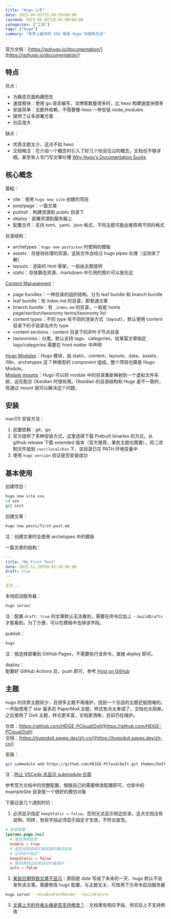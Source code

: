 ```yaml
---
title: "Hugo 上手"
date: 2023-04-01T15:50:55+08:00
lastmod: 2023-05-02T20:05:00+08:00
categories: ["工具"]
tags: ["Hugo"]
summary: "世界上最快的 SSG 框架 Hugo 的使用方法"
---
```


官方文档：[https://gohugo.io/documentation/](https://gohugo.io/documentation/)

## 特点

优点：
- 为静态页面构建而生
- 速度极快：使用 go 语言编写，当博客数量很多时，比 hexo 构建速度快很多
- 安装简单：无额外依赖，不需要像 hexo 一样安装 node_modules
- 提供了众多部署方案
- 社区庞大

缺点：
- 优质主题太少，这点不如 hexo
- 文档晦涩：在介绍一个概念时引入了好几个你没见过的概念，文档也不够详细。甚至有人专门写文章吐槽 [Why Hugo's Documentation Sucks](https://sagar.se/blog/hugo-documentation/)

## 核心概念

基础：
- site：使用 `hugo new site` 创建的项目  
- post/page：一篇文章  
- publish：构建资源到 public 目录下  
- deploy：部署资源到服务器上  
- 配置文件：支持 toml、yaml、json 格式，不同主题可能会推荐用不同的格式

目录结构：
- archetypes：`hugo new posts/xxx` 时使用的模板
- assets：存放待处理的资源，这些文件会经过 hugo pipes 处理（没具体了解）
- layouts：渲染的 html 骨架，一般由主题提供
- static：存放静态资源，markdown 中引用的图片可以放在这

[Content Management](https://gohugo.io/content-management/)：
- page bundles：一种目录的组织结构，分为 leaf bundle 和 branch bundle
- leaf bundle：有 index.md 的目录，即普通文章
- branch bundle：有 `_index.md` 的目录，一般是 home page/section/taxonomy terms/taxonomy list
- content types：不同 type 有不同的渲染方式（layout），默认使用 content 目录下的子目录名作为 type
- content sections：content 目录下的非叶子节点目录
- taxonomies：分类，默认支持 tags、categories，给某篇文章指定 tags/categories 需要在 front matter 中声明

[Hugo Modules](https://gohugo.io/hugo-modules/)：Hugo 模块，由 static、content、layouts、data、assets、i18n、archetypes 这 7 种类型的 component 组成。整个项目也算是 Hugo Module。  
[Module mounts](https://gohugo.io/hugo-modules/configuration/#module-config-mounts)：Hugo 可以将 module 中的目录重新映射到一个虚拟文件系统，这在配合 Obsidian 时很有用。Obsidian 的目录结构和 Hugo 是不一致的，但通过 mount 就可以解决这个问题。

## 安装

macOS 安装方法：
1. 前置依赖：git、go  
2. 官方提供了多种安装方式，这里选择下载 Prebuilt binaries 的方式。从 github release 下载 extended 版本（官方推荐，某些主题也需要），将二进制文件放到 `/usr/local/bin` 下，该目录已在 PATH 环境变量中  
3. 使用 `hugo version` 验证是否安装成功

## 基本使用

创建项目：
```bash
hugo new site xxx
cd xxx
git init
```

创建文章：
```bash
hugo new posts/first-post.md
```
注：创建文章时会使用 archetypes 中的模板

一篇文章的结构：
```yaml
---
title: "My First Post"
date: 2022-11-20T09:03:20-08:00
draft: true
---

正文...
```

本地启动服务器：
```bash
hugo server
```
注：配置 `draft: true` 的文章默认无法看到，需要在命令后加上 `--buildDrafts` 才能看到。为了方便，可以在模板中去掉该字段。

publish：  
```bash
hugo
```
注：我选择部署到 GitHub Pages，不需要执行该命令，直接 deploy 即可。

deploy：  
配置好 GitHub Actions 后，push 即可，参考 [Host on GitHub](https://gohugo.io/hosting-and-deployment/hosting-on-github/) 

## 主题

hugo 的优质主题较少，且很多主题不再维护，找到一个合适的主题还挺困难的。  
一开始使用了 star 最多的 PaperMod 主题，样式有点太单调了，文档也太简单。  
之后使用了 DoIt 主题，样式更丰富，文档更清晰，目前仍在维护。

仓库：[https://github.com/HEIGE-PCloud/DoIt](https://github.com/HEIGE-PCloud/DoIt)  
文档：[https://hugodoit.pages.dev/zh-cn/](https://hugodoit.pages.dev/zh-cn/)

安装：
```bash
git submodule add https://github.com/HEIGE-PCloud/DoIt.git themes/DoIt
```
注：[防止 VSCode 总显示 submodule 仓库](https://github.com/microsoft/vscode/issues/107398#issuecomment-1349631335)  

参考官方文档中的完整配置，根据自己的需要修改配置即可，仓库中的 exampleSite 目录是一个很好的模仿对象

下面记录几个遇到的坑：
1. 必须显示指定 `keepStatic = false`，否则无法显示侧边目录，这点文档没有说明。同样，有些字段必须显示指定才生效，不符合直觉。
```toml
# 目录配置
[params.page.toc]
  # 是否使用目录
  enable = true
  # 是否保持使用文章前面的静态目录
  # 必须显示指定！
  keepStatic = false
  # 是否使侧边目录自动折叠展开
  auto = false
```
2. [某些日期导致文章不显示](https://github.com/HEIGE-PCloud/DoIt/issues/926)：原因是 date 写成了未来的一天，hugo 默认不会发布该文章。需要修改 hugo 配置，与主题无关，可改用下方命令启动服务器
```bash
hugo server --disableFastRender --buildFuture
```
3. [文章上方的作者头像是否支持修改？](https://github.com/HEIGE-PCloud/DoIt/issues/920)：文档里有相应字段，但实际上不支持修改
